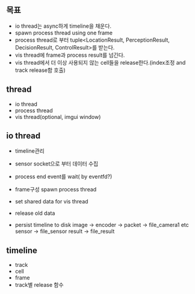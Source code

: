 ## 목표 
- io thread는 async하게 timeline을 채운다.
- spawn process thread using one frame
- process thread로 부터 tuple<LocationResult, PerceptionResult, DecisionResult, ControlResult>를 받는다.
- vis thread에 frame과 process result를 넘긴다.
- vis thread에서 더 이상 사용되지 않는 cell들을 release한다.(index조정 and track release함 호출)

## thread
- io thread 
- process thread
- vis thread(optional, imgui window)

## io thread
- timeline관리
- sensor socket으로 부터 데이터 수집
- process end event를 wait( by eventfd?)
- frame구성 spawn process thread
- set shared data for vis thread
- release old data

- persist timeline to disk 
  image -> encoder -> packet -> file_camera1
  etc sensor -> file_sensor
  result -> file_result

## timeline
- track
- cell
- frame
- track별 release 함수

